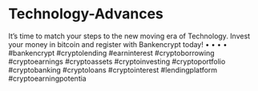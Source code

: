 # Technology-Advances
It’s time to match your steps to the new moving era of Technology. Invest your money in bitcoin and register with Bankencrypt today!  • • • • #bankencrypt #cryptolending #earninterest #cryptoborrowing #cryptoearnings #cryptoassets #cryptoinvesting #cryptoportfolio #cryptobanking #cryptoloans #cryptointerest #lendingplatform #cryptoearningpotentia
